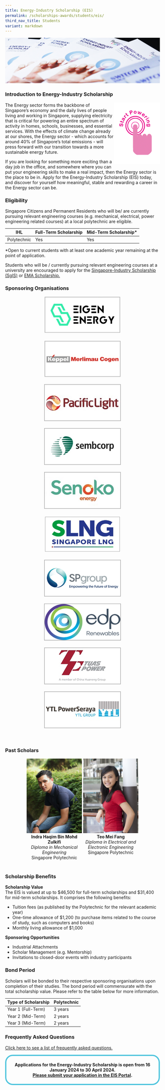 ```yaml
---
title: Energy-Industry Scholarship (EIS)
permalink: /scholarships-awards/students/eis/
third_nav_title: Students
variant: markdown
---
```

![Energy Industry Scholarship](/images/scholarships/youth/eis_sub.jpg)

### Introduction to Energy-Industry Scholarship

<div style="float: right;">
    <a href="#NearHyperLinkLoginSingPass">
        <img alt="Start Powering" src="/images/common/start_powering.png" style="width: 150px; height: 200px;">
    </a>
</div>

The Energy sector forms the backbone of Singapore’s economy and the daily lives of people living and working in Singapore, supplying electricity that is critical for powering an entire spectrum of activity in homes, schools, businesses, and essential services. With the effects of climate change already at our shores, the Energy sector - which accounts for around 40% of Singapore’s total emissions - will press forward with our transition towards a more sustainable energy future.

If you are looking for something more exciting than a day job in the office, and somewhere where you can put your engineering skills to make a real impact, then the Energy sector is the place to be in. Apply for the Energy-Industry Scholarship (EIS) today, and discover for yourself how meaningful, stable and rewarding a career in the Energy sector can be.

### Eligibility
Singapore Citizens and Permanent Residents who will be/ are currently pursuing relevant engineering courses (e.g. mechanical, electrical, power engineering related courses) at a local polytechnic are eligible.

|IHL|Full-Term Scholarship|Mid-Term Scholarship*|
----------------------|---------------------|---------------------|
Polytechnic|Yes|Yes|  

*Open to current students with at least one academic year remaining at the point of application.

Students who will be / currently pursuing relevant engineering courses at a university are encouraged to apply for the <a href="/scholarships-awards/students/sgis" target="_blank">Singapore-Industry Scholarship (SgIS)</a> or <a href="/scholarships-awards/students/ema-scholarship" target="_blank">EMA Scholarship.</a>

### Sponsoring Organisations
<div style="width: 100%; overflow: hidden; text-align: center;">
    <div style="display: inline-block; vertical-align: top; text-align: center; width: 270px; margin: auto; margin-bottom: 20px;">
        <a href="https://www.eigen.energy/" target="_blank">
            <img alt="Eigen Energy" src="/images/common/partner-logos/eigen_energy.jpg" style="min-width: 250px; min-height: 120px; width: 250px; height: 120px;">
        </a>
    </div>
    <div style="display: inline-block; vertical-align: top; text-align: center; width: 270px; margin: auto; margin-bottom: 20px;">
        <a href="https://www.kepinfra.com/en/" target="_blank">
            <img alt="KMC" src="/images/common/partner-logos/kmc.png" style="min-width: 250px; min-height: 120px; width: 250px; height: 120px;">
        </a>
    </div>
    <div style="display: inline-block; vertical-align: top; text-align: center; width: 270px; margin: auto; margin-bottom: 20px;">
        <a href="https://www.pacificlight.com.sg/" target="_blank">
            <img alt="PacificLight Power" src="/images/common/partner-logos/pacific_light.jpg" style="width: 250px; height: 120px;">
        </a>
    </div>
    <div style="display: inline-block; vertical-align: top; text-align: center; width: 270px; margin: auto; margin-bottom: 20px;">
        <a href="https://www.sembcorp.com/" target="_blank">
            <img alt="Sembcorp Industries" src="/images/common/partner-logos/sembcorp.jpg" style="width: 250px; height: 120px;">
        </a>
    </div>
    <div style="display: inline-block; vertical-align: top; text-align: center; width: 270px; margin: auto; margin-bottom: 20px;">
        <a href="https://www.senokoenergy.com/" target="_blank">
            <img alt="Senoko Energy" src="/images/common/partner-logos/senoko_new.jpg" style="width: 250px; height: 120px;">
        </a>
    </div>
    <div style="display: inline-block; vertical-align: top; text-align: center; width: 270px; margin: auto; margin-bottom: 20px;">
        <a href="https://www.slng.com.sg/" target="_blank">
            <img alt="Singapore LNG Corporation" src="/images/common/partner-logos/SLNG_logo_v2.JPG" style="width: 250px; height: 120px;">
        </a>
    </div>
    <div style="display: inline-block; vertical-align: top; text-align: center; width: 270px; margin: auto; margin-bottom: 20px;">
        <a href="https://www.spgroup.com.sg/" target="_blank">
            <img alt="Singapore Power" src="/images/common/partner-logos/sp_group.png" style="width: 250px; height: 120px;">
        </a>
    </div>
    <div style="display: inline-block; vertical-align: top; text-align: center; width: 270px; margin: auto; margin-bottom: 20px;">
        <a href="https://www.sunseap.com/SG/" target="_blank">
            <img alt="Sunseap Group" src="/images/common/partner-logos/edp%20renewables%20logo.png" style="width: 250px; height: 120px;">
        </a>
    </div>
    <div style="display: inline-block; vertical-align: top; text-align: center; width: 270px; margin: auto; margin-bottom: 20px;">
    <a href="https://www.tuaspower.com.sg/" target="_blank">
        <img alt="Tuas Power" src="/images/common/partner-logos/tuas_power.jpg" style="width: 250px; height: 120px;">
    </a>
    </div>
    <div style="display: inline-block; vertical-align: top; text-align: center; width: 270px; margin: auto; margin-bottom: 20px;">
        <a href="https://ytlpowerseraya.com.sg/" target="_blank">
            <img alt="YTL PowerSeraya" src="/images/common/partner-logos/ytl_power_seraya.jpg" style="width: 250px; height: 120px;">
        </a>
    </div>
</div>
&nbsp;  

[//]: # (showcase stories of scholars)
### Past Scholars

<div style="width: 100%; overflow: hidden; text-align: center;">
    <div style="display: inline-block; vertical-align: top; text-align: center; width: 180px; margin: auto; margin-bottom: 20px;">
        <img alt="Photograph of Indra Haqim Bin Mohd Zulkifi" src="/images/scholarships/youth/profile-photo-ihbmz.jpg" style="width: 180px;"><br>
        <strong>Indra Haqim Bin Mohd Zulkifi</strong><br>
        <span style="font-style: italic;">
            Diploma in Mechanical Engineering
        </span><br>
        <span style="">
            Singapore Polytechnic
        </span>
    </div>
    <div style="display: inline-block; vertical-align: top; text-align: center; width: 180px; margin: auto; margin-bottom: 20px;">
        <img alt="Photograph of Teo Mei Fang" src="/images/scholarships/youth/profile-photo-tmf.jpg" style="width: 180px;"><br>
        <strong>Teo Mei Fang</strong><br>
        <span style="font-style: italic;">
            Diploma in Electrical and Electronic Engineering
        </span><br>
        <span style="">
            Singapore Polytechnic
        </span>
    </div>
   </div>
    
### Scholarship Benefits

**Scholarship Value**  
The EIS  is valued at up to $46,500 for full-term scholarships and $31,400 for mid-term scholarships. It comprises the following benefits:
* Tuition fees (as published by the Polytechnic for the relevant academic year)
* One-time allowance of $1,200 (to purchase items related to the course of study, such as computers and books)
* Monthly living allowance of $1,000

**Sponsoring Opportunities**  
* Industrial Attachments
* Scholar Management (e.g. Mentorship)
* Invitations to closed-door events with industry participants

### Bond Period
Scholars will be bonded to their respective sponsoring organisations upon completion of their studies. The bond period will commensurate with the total scholarship value. Please refer to the table below for more information.

|Type of Scholarship|Polytechnic|
|-------------------|-----------|
|Year 1 (Full-Term)|3 years|
|Year 2 (Mid-Term)|2 years|
|Year 3 (Mid-Term)|2 years|

### Frequently Asked Questions
<a href="/files/scholarships-awards/students/eis/EIS_FAQs_2024_Finalv01.pdf" target="_blank">Click here to see a list of frequently asked questions.</a> 

<a id="NearHyperLinkLoginSingPass"></a>
<div style="margin:auto; border: 4px solid; border-radius: 25px; padding: 20px 20px; border-color:#4EC4DD">
    <div style="text-align: center;">
        <strong>
           Applications for the Energy-Industry Scholarship is open from 16 January 2024 to 30 April 2024.
            <br>
            <a href="[EMA | Energy-Industry Scholarship (EIS) Portal (poweringlives.gov.sg)](https://apply.poweringlives.gov.sg/)" target="_blank">Please submit your application in the EIS Portal</a>.
            <br>
        </strong>
</div>
</div>
